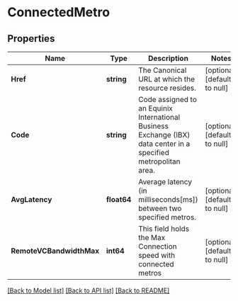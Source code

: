 # ConnectedMetro

## Properties
Name | Type | Description | Notes
------------ | ------------- | ------------- | -------------
**Href** | **string** | The Canonical URL at which the resource resides. | [optional] [default to null]
**Code** | **string** | Code assigned to an Equinix International Business Exchange (IBX) data center in a specified metropolitan area. | [optional] [default to null]
**AvgLatency** | **float64** | Average latency (in milliseconds[ms]) between two specified metros. | [optional] [default to null]
**RemoteVCBandwidthMax** | **int64** | This field holds the Max Connection speed with connected metros | [optional] [default to null]

[[Back to Model list]](../README.md#documentation-for-models) [[Back to API list]](../README.md#documentation-for-api-endpoints) [[Back to README]](../README.md)


